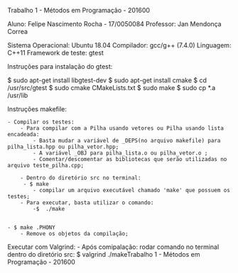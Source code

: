Trabalho 1 - Métodos em Programação - 201600

Aluno: Felipe Nascimento Rocha - 17/0050084
Professor: Jan Mendonça Correa

Sistema Operacional: Ubuntu 18.04
Compilador: gcc/g++ (7.4.0)
Linguagem: C++11
Framework de teste: gtest

Instruções para instalação do gtest:

$ sudo apt-get install libgtest-dev
$ sudo apt-get install cmake
$ cd /usr/src/gtest
$ sudo cmake CMakeLists.txt
$ sudo make
$ sudo cp *.a /usr/lib

Instruções makefile:

    - Compilar os testes:
        - Para compilar com a Pilha usando vetores ou Pilha usando lista encadeada:
            - Basta mudar a variável de _DEPS(no arquivo makefile) para pilha_lista.hpp ou pilha_vetor.hpp;
            - A variável _OBJ para pilha_lista.o ou pilha_vetor.o ;
            - Comentar/descomentar as bibliotecas que serão utilizadas no arquivo teste_pilha.cpp;

        - Dentro do diretório src no terminal:
         - $ make
            - compilar um arquivo executável chamado 'make' que possuem os testes;
        - Para executar, basta utilizar o comando:
            -$  ./make


    - $ make .PHONY
        - Remove os objetos da compilação;

Executar com Valgrind: 
    - Após comipalação: rodar comando no terminal dentro do diretório src:
        $ valgrind ./makeTrabalho 1 - Métodos em Programação - 201600
